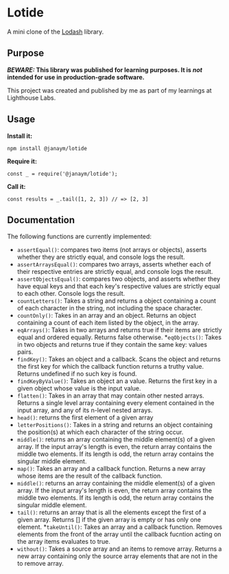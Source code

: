 # Lotide

A mini clone of the [Lodash](https://lodash.com) library.

## Purpose

**_BEWARE:_ This library was published for learning purposes. It is _not_ intended for use in production-grade software.**

This project was created and published by me as part of my learnings at Lighthouse Labs. 

## Usage

**Install it:**

`npm install @janaym/lotide`

**Require it:**

`const _ = require('@janaym/lotide');`

**Call it:**

`const results = _.tail([1, 2, 3]) // => [2, 3]`

## Documentation

The following functions are currently implemented:
* `assertEqual()`: compares two items (not arrays or objects), asserts whether they are strictly equal, and console logs the result.
* `assertArraysEqual()`: compares two arrays, asserts whether each of their respective entries are strictly equal, and console logs the result.
* `assertObjectsEqual()`: compares two objects, and asserts whether they have equal keys and that each key's respective values are strictly equal to each other. Console logs the result.
* `countLetters()`: Takes a string and returns a object containing a count of each character in the string, not including the space character.
* `countOnly()`: Takes in an array and an object. Returns an object containing a count of each item listed by the object, in the array.
* `eqArrays()`: Takes in two arrays and returns true if their items are strictly equal and ordered equally. Returns false otherwise.
*`eqObjects()`: Takes in two objects and returns true if they contain the same key: values pairs.
* `findKey()`: Takes an object and a callback. Scans the object and returns the first key for which the callback function returns a truthy value. Returns undefined if no such key is found. 
* `findKeyByValue()`: Takes an object an a value. Returns the first key in a given object whose value is the input value.
* `flatten()`: Takes in an array that may contain other nested arrays. Returns a single level array containing every element contained in the input array, 
and any of its n-level nested arrays.
* `head()`: returns the first element of a given array
* `letterPositions()`: Takes in a string and returns an object containing the position(s) at which each character of the string occur.
* `middle()`: returns an array containing the middle element(s) of a given array. If the input array's length is even, the return array contains the middle two elements. If its length is odd, the return array contains the singular middle element.
* `map()`: Takes an array and a callback function. Returns a new array whose items are the result of the callback function.
* `middle()`: returns an array containing the middle element(s) of a given array. If the input array's length is even, the return array contains the middle two elements. If its length is odd, the return array contains the singular middle element.
* `tail()`: returns an array that is all the elements except the first of a given array. Returns [] if the given array is empty or has only one element.
*`takeUntil()`: Takes an array and a callback function. Removes elements from the front of the array until the callback fucntion acting on the array items evaluates to true. 
* `without()`: Takes a source array and an items to remove array. Returns a new array containing only the source array elements that are not in the to remove array.


